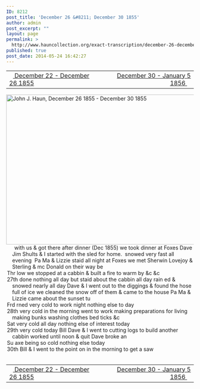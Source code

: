 ```yaml
---
ID: 8212
post_title: 'December 26 &#8211; December 30 1855'
author: admin
post_excerpt: ""
layout: page
permalink: >
  http://www.hauncollection.org/exact-transcription/december-26-december-30-1855-2/
published: true
post_date: 2014-05-24 16:42:27
---
```

<table style="width: 100%;" align="center">
<tbody>
<tr>
<td width="50%"><a title="December 22 – December 26 1855" href="http://www.hauncollection.org/version-2/version-ii-series-i/december-22-december-26-1855/"><img src="https://lh3.googleusercontent.com/-EFJpxxNiPNw/VqgtWBCZrMI/AAAAAAAAAFU/WfY4lPFWWkg/s800-Ic42/Soeb-Plain-Arrows-8-10px.png" alt="" width="10" height="10" /> December 22 - December 26 1855</a></td>
<td style="text-align: right;"><a title="December 30 – January 5 1856" href="http://www.hauncollection.org/version-2/version-ii-series-i/december-30-january-5-1856/"> December 30 - January 5 1856 <img src="https://lh3.googleusercontent.com/-67k0cYlpXHw/VqgtWKz1MXI/AAAAAAAAAFU/k9PW_Piyurk/s800-Ic42/Soeb-Plain-Arrows-5-10px.png" alt="" width="10" height="10" /></a></td>
</tr>
</tbody>
</table>
<a href="http://www.hauncollection.org/wp-content/uploads/John Haun/JJH_135_December 26 1855 - December 30 1855.JPG" target="_blank" rel="noopener"><img class="alignnone wp-image-2364 size-large" src="http://www.hauncollection.org/wp-content/uploads/John Haun/JJH_135_December 26 1855 - December 30 1855-1024x682.jpg" alt="John J. Haun, December 26 1855 - December 30 1855" width="604" height="402" /></a>
<div style="text-indent: -1em; padding-left: 16px;"><span style="color: #ffffff;">.</span>    with us &amp; got there after dinner (Dec 1855) we took dinner at
Foxes Dave Jim Shults &amp; I started with the sled for home.  snowed
very fast all evening  Pa Ma &amp; Lizzie staid all night at Foxes we
met Sherwin Lovejoy &amp; Sterling &amp; mc Donald on their way be</div>
<div style="text-indent: -1em; padding-left: 16px;">Thr low we stopped at a cabbin &amp; built a fire to warm by &amp;c &amp;c</div>
<div style="text-indent: -1em; padding-left: 16px;">27th done nothing all day but staid about the cabbin all day rain
ed &amp; snowed nearly all day Dave &amp; I went out to the diggings &amp;
found the hose full of ice we cleaned the snow off of them &amp;
came to the house Pa Ma &amp; Lizzie came about the sunset tu</div>
<div style="text-indent: -1em; padding-left: 16px;">Frd rned very cold to work night nothing else to day</div>
<div style="text-indent: -1em; padding-left: 16px;">28th very cold in the morning went to work making preparations
for living making bunks washing clothes bed ticks &amp;c</div>
<div style="text-indent: -1em; padding-left: 16px;">Sat very cold all day nothing else of interest today</div>
<div style="text-indent: -1em; padding-left: 16px;">29th very cold today Bill Dave &amp; I went to cutting logs to build
another cabbin worked until noon &amp; quit Dave broke an</div>
<div style="text-indent: -1em; padding-left: 16px;">Su axe being so cold nothing else today</div>
<div style="text-indent: -1em; padding-left: 16px;">30th Bill &amp; I went to the point on in the morning to get a saw</div>
&nbsp;
<table style="width: 100%;" align="center">
<tbody>
<tr>
<td width="50%"><a title="December 22 – December 26 1855" href="http://www.hauncollection.org/version-2/version-ii-series-i/december-22-december-26-1855/"><img src="https://lh3.googleusercontent.com/-EFJpxxNiPNw/VqgtWBCZrMI/AAAAAAAAAFU/WfY4lPFWWkg/s800-Ic42/Soeb-Plain-Arrows-8-10px.png" alt="" width="10" height="10" /> December 22 - December 26 1855</a></td>
<td style="text-align: right;"><a title="December 30 – January 5 1856" href="http://www.hauncollection.org/version-2/version-ii-series-i/december-30-january-5-1856/"> December 30 - January 5 1856 <img src="https://lh3.googleusercontent.com/-67k0cYlpXHw/VqgtWKz1MXI/AAAAAAAAAFU/k9PW_Piyurk/s800-Ic42/Soeb-Plain-Arrows-5-10px.png" alt="" width="10" height="10" /></a></td>
</tr>
</tbody>
</table>